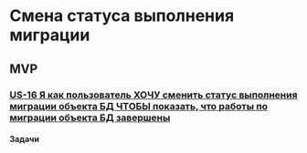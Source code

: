 # Смена статуса выполнения миграции

## MVP

### [US-16 Я как пользователь ХОЧУ сменить статус выполнения миграции объекта БД ЧТОБЫ показать, что работы по миграции объекта БД завершены](../ac/AC.md#us16)

#### Задачи

